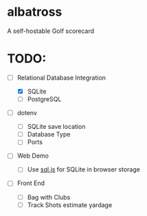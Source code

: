 # albatross

A self-hostable Golf scorecard

# TODO:

- [ ] Relational Database Integration
  - [x] SQLite
  - [ ] PostgreSQL
- [ ] dotenv
  - [ ] SQLite save location
  - [ ] Database Type
  - [ ] Ports
- [ ] Web Demo

  - [ ] Use [sql.js](https://github.com/sql-js/sql.js) for SQLite in browser storage

- [ ] Front End
  - [ ] Bag with Clubs
  - [ ] Track Shots estimate yardage
